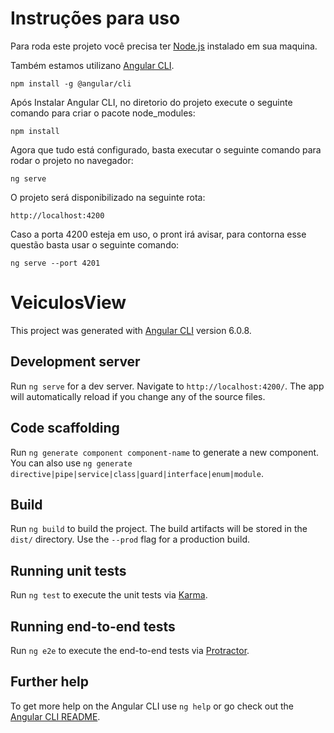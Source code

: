 # Instruções para uso

Para roda este projeto você precisa ter [Node.js](https://nodejs.org/en/) instalado em sua maquina.

Também estamos utilizano [Angular CLI](https://github.com/angular/angular-cli/wiki).

    npm install -g @angular/cli

Após Instalar Angular CLI, no diretorio do projeto execute o seguinte comando para criar o pacote node_modules:

    npm install

Agora que tudo está configurado, basta executar o seguinte comando para rodar o projeto no navegador:

    ng serve

O projeto será disponibilizado na seguinte rota: 

    http://localhost:4200

Caso a porta 4200 esteja em uso, o pront irá avisar, para contorna esse questão basta usar o seguinte comando:

    ng serve --port 4201

# VeiculosView

This project was generated with [Angular CLI](https://github.com/angular/angular-cli) version 6.0.8.

## Development server

Run `ng serve` for a dev server. Navigate to `http://localhost:4200/`. The app will automatically reload if you change any of the source files.

## Code scaffolding

Run `ng generate component component-name` to generate a new component. You can also use `ng generate directive|pipe|service|class|guard|interface|enum|module`.

## Build

Run `ng build` to build the project. The build artifacts will be stored in the `dist/` directory. Use the `--prod` flag for a production build.

## Running unit tests

Run `ng test` to execute the unit tests via [Karma](https://karma-runner.github.io).

## Running end-to-end tests

Run `ng e2e` to execute the end-to-end tests via [Protractor](http://www.protractortest.org/).

## Further help

To get more help on the Angular CLI use `ng help` or go check out the [Angular CLI README](https://github.com/angular/angular-cli/blob/master/README.md).
